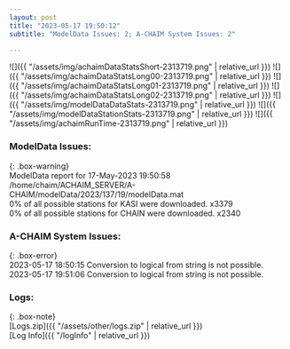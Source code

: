 ```yaml
---
layout: post
title: "2023-05-17 19:50:12"
subtitle: "ModelData Issues: 2; A-CHAIM System Issues: 2"

---
```


![]({{ "/assets/img/achaimDataStatsShort-2313719.png" | relative_url }})
![]({{ "/assets/img/achaimDataStatsLong00-2313719.png" | relative_url }})
![]({{ "/assets/img/achaimDataStatsLong01-2313719.png" | relative_url }})
![]({{ "/assets/img/achaimDataStatsLong02-2313719.png" | relative_url }})
![]({{ "/assets/img/modelDataDataStats-2313719.png" | relative_url }})
![]({{ "/assets/img/modelDataStationStats-2313719.png" | relative_url }})
![]({{ "/assets/img/achaimRunTime-2313719.png" | relative_url }})


### ModelData Issues:  
  
{: .box-warning}  
 ModelData report for 17-May-2023 19:50:58   
 /home/chaim/ACHAIM_SERVER/A-CHAIM/modelData/2023/137/19/modelData.mat   
 0% of all possible stations for KASI were downloaded. x3379   
 0% of all possible stations for CHAIN were downloaded. x2340   
  
### A-CHAIM System Issues:  
  
{: .box-error}  
2023-05-17 18:50:15 Conversion to logical from string is not possible.  
2023-05-17 19:51:06 Conversion to logical from string is not possible.  

### Logs:  
  
{: .box-note}  
[Logs.zip]({{ "/assets/other/logs.zip" | relative_url }})  
[Log Info]({{ "/logInfo" | relative_url }})  
